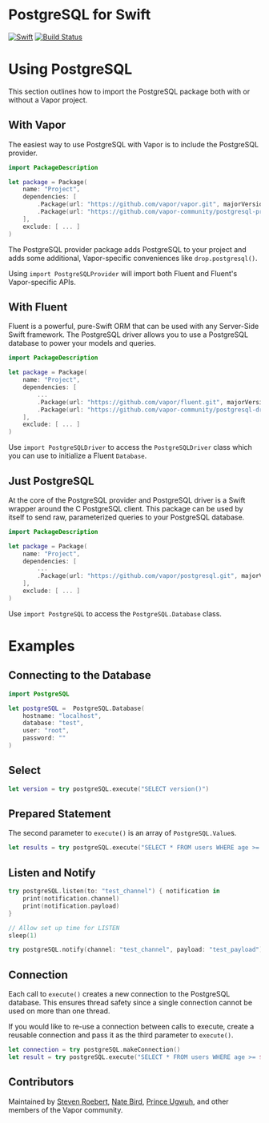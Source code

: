 # PostgreSQL for Swift

[![Swift](http://img.shields.io/badge/swift-3.1-brightgreen.svg)](https://swift.org)
[![Build Status](https://travis-ci.org/vapor/postgresql.svg?branch=master)](https://travis-ci.org/vapor/postgresql)


# Using PostgreSQL

This section outlines how to import the PostgreSQL package both with or without a Vapor project.

## With Vapor

The easiest way to use PostgreSQL with Vapor is to include the PostgreSQL provider.

```swift
import PackageDescription

let package = Package(
    name: "Project",
    dependencies: [
        .Package(url: "https://github.com/vapor/vapor.git", majorVersion: 2),
        .Package(url: "https://github.com/vapor-community/postgresql-provider.git", majorVersion: 2)
    ],
    exclude: [ ... ]
)
```

The PostgreSQL provider package adds PostgreSQL to your project and adds some additional, Vapor-specific conveniences like `drop.postgresql()`.

Using `import PostgreSQLProvider` will import both Fluent and Fluent's Vapor-specific APIs.

## With Fluent

Fluent is a powerful, pure-Swift ORM that can be used with any Server-Side Swift framework. The PostgreSQL driver allows you to use a PostgreSQL database to power your models and queries.

```swift
import PackageDescription

let package = Package(
    name: "Project",
    dependencies: [
        ...
        .Package(url: "https://github.com/vapor/fluent.git", majorVersion: 2),
        .Package(url: "https://github.com/vapor-community/postgresql-driver.git", majorVersion: 2)
    ],
    exclude: [ ... ]
)
```

Use `import PostgreSQLDriver` to access the `PostgreSQLDriver` class which you can use to initialize a Fluent `Database`.

## Just PostgreSQL

At the core of the PostgreSQL provider and PostgreSQL driver is a Swift wrapper around the C PostgreSQL client. This package can be used by itself to send raw, parameterized queries to your PostgreSQL database.

```swift
import PackageDescription

let package = Package(
    name: "Project",
    dependencies: [
        ...
        .Package(url: "https://github.com/vapor/postgresql.git", majorVersion: 2)
    ],
    exclude: [ ... ]
)
```

Use `import PostgreSQL` to access the `PostgreSQL.Database` class.


# Examples

## Connecting to the Database

```swift
import PostgreSQL

let postgreSQL =  PostgreSQL.Database(
    hostname: "localhost",
    database: "test",
    user: "root",
    password: ""
)
```

## Select

```swift
let version = try postgreSQL.execute("SELECT version()")
```

## Prepared Statement

The second parameter to `execute()` is an array of `PostgreSQL.Value`s.

```swift
let results = try postgreSQL.execute("SELECT * FROM users WHERE age >= $1", [.int(21)])
```

## Listen and Notify

```swift
try postgreSQL.listen(to: "test_channel") { notification in
    print(notification.channel)
    print(notification.payload)
}

// Allow set up time for LISTEN
sleep(1)

try postgreSQL.notify(channel: "test_channel", payload: "test_payload")

```

## Connection

Each call to `execute()` creates a new connection to the PostgreSQL database. This ensures thread safety since a single connection cannot be used on more than one thread.

If you would like to re-use a connection between calls to execute, create a reusable connection and pass it as the third parameter to `execute()`.

```swift
let connection = try postgreSQL.makeConnection()
let result = try postgreSQL.execute("SELECT * FROM users WHERE age >= $1", [.int(21)]), connection)
```

## Contributors

Maintained by [Steven Roebert](https://github.com/sroebert), [Nate Bird](https://twitter.com/natesbird), [Prince Ugwuh](https://twitter.com/Prince2k3), and other members of the Vapor community.
